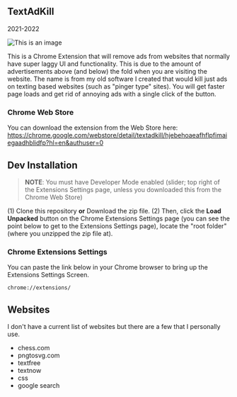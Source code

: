 ## TextAdKill
2021-2022

![This is an image](https://badgen.net/github/release/lerie82/textadkill)

This is a Chrome Extension that will remove ads from websites that normally have super laggy UI and functionality. This is due to the amount of advertisements above (and below) the fold when you are visiting the website. The name is from my old software I created that would kill just ads on texting based websites (such as "pinger type" sites). You will get faster page loads and get rid of annoying ads with a single click of the button.

### Chrome Web Store
You can download the extension from the Web Store here: https://chrome.google.com/webstore/detail/textadkill/hjebehoaeafhflpfimaiegaadhblidfp?hl=en&authuser=0

## Dev Installation
> __NOTE__: You must have Developer Mode enabled (slider; top right of the Extensions Settings page, unless you downloaded this from the Chrome Web Store)

(1) Clone this repository **or** Download the zip file. (2) Then, click the **Load Unpacked** button on the Chrome Extensions Settings page (you can see the point below to get to the Extensions Settings page), locate the "root folder" (where you unzipped the zip file at).

### Chrome Extensions Settings
You can paste the link below in your Chrome browser to bring up the Extensions Settings Screen.

```
chrome://extensions/
```

## Websites
I don't have a current list of websites but there are a few that I personally use.

- chess.com
- pngtosvg.com
- textfree
- textnow
- css
- google search
